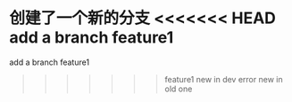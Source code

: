 创建了一个新的分支
<<<<<<< HEAD
add a branch feature1
=======
add a branch feature1
>>>>>>> feature1
new in dev
error
new in old one
